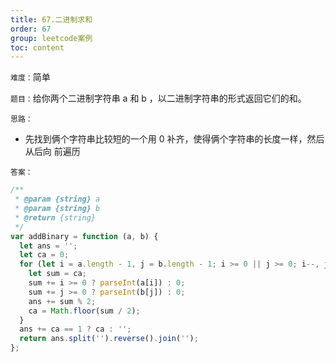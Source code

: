 ```yaml
---
title: 67.二进制求和
order: 67
group: leetcode案例
toc: content
---
```


`难度：`简单

`题目：`给你两个二进制字符串 a 和 b ，以二进制字符串的形式返回它们的和。

`思路：`

- 先找到俩个字符串比较短的一个用 0 补齐，使得俩个字符串的长度一样，然后从后向
  前遍历

`答案：`

```js
/**
 * @param {string} a
 * @param {string} b
 * @return {string}
 */
var addBinary = function (a, b) {
  let ans = '';
  let ca = 0;
  for (let i = a.length - 1, j = b.length - 1; i >= 0 || j >= 0; i--, j--) {
    let sum = ca;
    sum += i >= 0 ? parseInt(a[i]) : 0;
    sum += j >= 0 ? parseInt(b[j]) : 0;
    ans += sum % 2;
    ca = Math.floor(sum / 2);
  }
  ans += ca == 1 ? ca : '';
  return ans.split('').reverse().join('');
};
```

